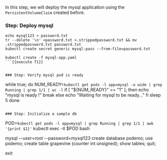 In this step, we will deploy the mysql application using the `PersistentVolumeClaim` created before.

### Step: Deploy mysql

```
echo mysql123 > password.txt
tr --delete '\n' <password.txt >.strippedpassword.txt && mv .strippedpassword.txt password.txt
kubectl create secret generic mysql-pass --from-file=password.txt

kubectl create -f mysql-app.yaml
```{{execute T1}}


### Step: Verify mysql pod is ready

```
while true; do
    NUM_READY=`kubectl get pods -l app=mysql -o wide | grep Running | grep 1/1 | wc -l`
    if [ "${NUM_READY}" == "1" ]; then
        echo "mysql is ready !"
        break
    else
        echo "Waiting for mysql to be ready..."
    fi
    sleep 5
done
```{{execute T1}}

### Step: Initialize a sample db

```
POD=`kubectl get pods -l app=mysql | grep Running | grep 1/1 | awk '{print $1}'`
kubectl exec -it $POD bash

mysql --user=root --password=mysql123
create database pxdemo;
use pxdemo;
create table grapevine (counter int unsigned);
show tables;
quit;

exit
```{{execute T1}}

